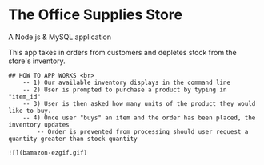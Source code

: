 # The Office Supplies Store
A Node.js & MySQL application



This app takes in orders from customers and depletes stock from the store's inventory.

```
## HOW TO APP WORKS <br> 
	-- 1) Our available inventory displays in the command line
	-- 2) User is prompted to purchase a product by typing in "item_id"
	-- 3) User is then asked how many units of the product they would like to buy.
	-- 4) Once user "buys" an item and the order has been placed, the inventory updates
		-- Order is prevented from processing should user request a quantity greater than stock quantity

![](bamazon-ezgif.gif)

```